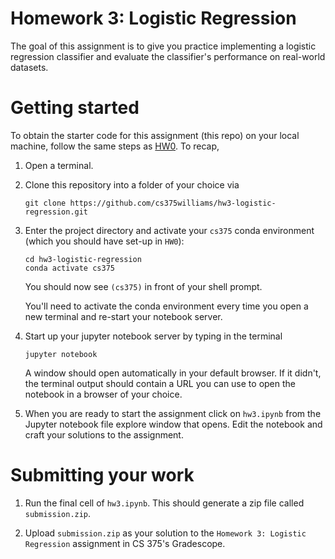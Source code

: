 # Homework 3: Logistic Regression 

The goal of this assignment is to give you practice implementing a logistic regression classifier and evaluate the classifier's performance on real-world datasets.  

# Getting started 

To obtain the starter code for this assignment (this repo) on your local machine, follow the same steps as [HW0](https://github.com/cs375williams/hw0-preliminaries). To recap, 

1. Open a terminal. 

2. Clone this repository into a folder of your choice via
	```
	git clone https://github.com/cs375williams/hw3-logistic-regression.git
	```

3. Enter the project directory and activate your `cs375` conda environment (which you should have set-up in `HW0`): 
	```
	cd hw3-logistic-regression
	conda activate cs375
	```

	You should now see `(cs375)` in front of your shell prompt.  

	You'll need to activate the conda environment every time you open a new terminal and re-start your notebook server. 

4. Start up your jupyter notebook server by typing in the terminal 
	```
	jupyter notebook 
	```

	A window should open automatically in your default browser. If it didn't, the terminal output should contain a URL you can use to open the notebook in a browser of your choice.


5. When you are ready to start the assignment click on `hw3.ipynb` from the Jupyter notebook file explore window that opens. Edit the notebook and craft your solutions to the assignment. 

# Submitting your work 

1. Run the final cell of `hw3.ipynb`. This should generate a zip file called `submission.zip`.

2. Upload `submission.zip` as your solution to the `Homework 3: Logistic Regression` assignment in CS 375's Gradescope. 


